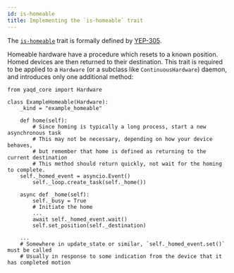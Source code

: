 ```yaml
---
id: is-homeable
title: Implementing the `is-homeable` trait
---
```


The [`is-homeable`](https://yaq.fyi/traits/is-homeable) trait is formally defined by [YEP-305](https://yeps.yaq.fyi/305).

Homeable hardware have a procedure which resets to a known position.
Homed devices are then returned to their destination. This trait is
required to be applied to a `Hardware` (or a subclass like `ContinuousHardware`)
daemon, and introduces only one additional method:


```
from yaqd_core import Hardware

class ExampleHomeable(Hardware):
    _kind = "example_homeable"

    def home(self):
        # Since homing is typically a long process, start a new asynchronous task
        # This may not be necessary, depending on how your device behaves,
        # but remember that home is defined as returning to the current destination
        # This method should return quickly, not wait for the homing to complete.
	self._homed_event = asyncio.Event()
        self._loop.create_task(self._home())

    async def _home(self):
        self._busy = True
        # Initiate the home
        ...
        await self._homed_event.wait()
        self.set_position(self._destination)

    ...
    # Somewhere in update_state or similar, `self._homed_event.set()` must be called
    # Usually in response to some indication from the device that it has completed motion
```
